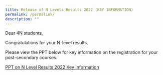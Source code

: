 ```yaml
---
title: Release of N Levels Results 2022 (KEY INFORMATION)
permalink: /permalink/
description: ""
---
```

Dear 4N students,

Congratulations for your N-level results.

Please view the PPT below for key information on the registration for your post-secondary courses.

[PPT on N Level Results 2022 Key Information](/files/Release%20of%20N%20Level%20Results_Key%20Information.pdf)
